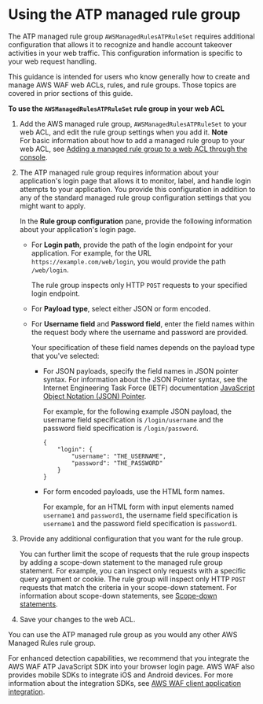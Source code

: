 # Using the ATP managed rule group<a name="waf-atp-rg-using"></a>

The ATP managed rule group `AWSManagedRulesATPRuleSet` requires additional configuration that allows it to recognize and handle account takeover activities in your web traffic\. This configuration information is specific to your web request handling\. 

This guidance is intended for users who know generally how to create and manage AWS WAF web ACLs, rules, and rule groups\. Those topics are covered in prior sections of this guide\. 

**To use the `AWSManagedRulesATPRuleSet` rule group in your web ACL**

1. Add the AWS managed rule group, `AWSManagedRulesATPRuleSet` to your web ACL, and edit the rule group settings when you add it\. 
**Note**  
For basic information about how to add a managed rule group to your web ACL, see [Adding a managed rule group to a web ACL through the console](waf-using-managed-rule-group.md)\.

1. The ATP managed rule group requires information about your application's login page that allows it to monitor, label, and handle login attempts to your application\. You provide this configuration in addition to any of the standard managed rule group configuration settings that you might want to apply\. 

   In the **Rule group configuration** pane, provide the following information about your application's login page\. 
   + For **Login path**, provide the path of the login endpoint for your application\. For example, for the URL `https://example.com/web/login`, you would provide the path `/web/login`\.

     The rule group inspects only HTTP `POST` requests to your specified login endpoint\.
   + For **Payload type**, select either JSON or form encoded\. 
   + For **Username field** and **Password field**, enter the field names within the request body where the username and password are provided\. 

     Your specification of these field names depends on the payload type that you've selected:
     + For JSON payloads, specify the field names in JSON pointer syntax\. For information about the JSON Pointer syntax, see the Internet Engineering Task Force \(IETF\) documentation [JavaScript Object Notation \(JSON\) Pointer](https://tools.ietf.org/html/rfc6901)\. 

       For example, for the following example JSON payload, the username field specification is `/login/username` and the password field specification is `/login/password`\.

       ```
       {
           "login": {
               "username": "THE_USERNAME",
               "password": "THE_PASSWORD"
           }
       }
       ```
     + For form encoded payloads, use the HTML form names\.

       For example, for an HTML form with input elements named `username1` and `password1`, the username field specification is `username1` and the password field specification is `password1`\.

1. Provide any additional configuration that you want for the rule group\. 

   You can further limit the scope of requests that the rule group inspects by adding a scope\-down statement to the managed rule group statement\. For example, you can inspect only requests with a specific query argument or cookie\. The rule group will inspect only HTTP `POST` requests that match the criteria in your scope\-down statement\. For information about scope\-down statements, see [Scope\-down statements](waf-rule-scope-down-statements.md)\.

1. Save your changes to the web ACL\. 

You can use the ATP managed rule group as you would any other AWS Managed Rules rule group\. 

For enhanced detection capabilities, we recommend that you integrate the AWS WAF ATP JavaScript SDK into your browser login page\. AWS WAF also provides mobile SDKs to integrate iOS and Android devices\. For more information about the integration SDKs, see [AWS WAF client application integration](waf-application-integration.md)\. 